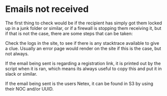 # Emails not received

The first thing to check would be if the recipient has simply got them locked up in a junk folder or similar, or if a firewall is stopping them receiving it, but if that is not the case, there are some steps that can be taken:

Check the logs in the site, to see if there is any stacktrace available to give a clue. Usually an error page would render on the site if this is the case, but not always.

If the email being sent is regarding a registration link, it is printed out by the script when it is ran, which means its always useful to copy this and put it in slack or similar.

If the email being sent is the users Netex, it can be found in S3 by using their NOC and/or UUID.
